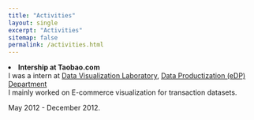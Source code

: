 ```yaml
---
title: "Activities"
layout: single
excerpt: "Activities"
sitemap: false
permalink: /activities.html
---
```


<li><b>Intership at Taobao.com</b><br>
I was a intern at <a href="http://datavlab.org/">Data Visualization Laboratory</a>, <a href="http://www.tbdata.org/about-us#jobs">Data Productization (eDP) Department</a><br> I mainly worked on E-commerce visualization for transaction datasets. <p> May 2012 - December 2012.
</li>
